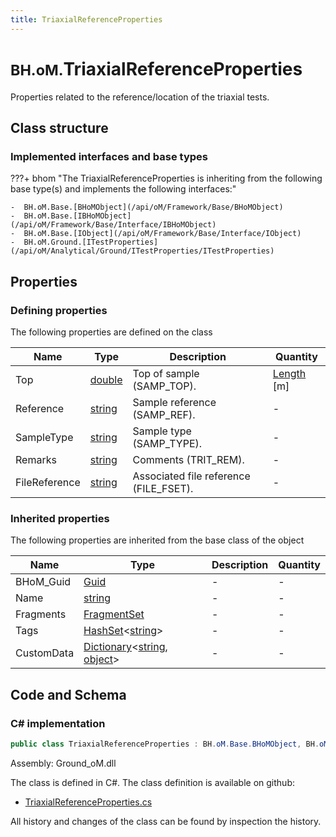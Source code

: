 ```yaml
---
title: TriaxialReferenceProperties
---
```


# <small>BH.oM.</small>**TriaxialReferenceProperties**

Properties related to the reference/location of the triaxial tests.

## Class structure

### Implemented interfaces and base types

???+ bhom "The TriaxialReferenceProperties is inheriting from the following base type(s) and implements the following interfaces:"

    -  BH.oM.Base.[BHoMObject](/api/oM/Framework/Base/BHoMObject)
    -  BH.oM.Base.[IBHoMObject](/api/oM/Framework/Base/Interface/IBHoMObject)
    -  BH.oM.Base.[IObject](/api/oM/Framework/Base/Interface/IObject)
    -  BH.oM.Ground.[ITestProperties](/api/oM/Analytical/Ground/ITestProperties/ITestProperties)


## Properties



### Defining properties

The following properties are defined on the class

| Name             | Type             | Description      | Quantity         |
|------------------|------------------|------------------|------------------|
| Top | [double](https://learn.microsoft.com/en-us/dotnet/api/System.Double?view=netstandard-2.0) | Top of sample (SAMP_TOP). | [Length](/api/oM/Dimensional/Quantities/Attributes/Length) [m] |
| Reference | [string](https://learn.microsoft.com/en-us/dotnet/api/System.String?view=netstandard-2.0) | Sample reference (SAMP_REF). | - |
| SampleType | [string](https://learn.microsoft.com/en-us/dotnet/api/System.String?view=netstandard-2.0) | Sample type (SAMP_TYPE). | - |
| Remarks | [string](https://learn.microsoft.com/en-us/dotnet/api/System.String?view=netstandard-2.0) | Comments (TRIT_REM). | - |
| FileReference | [string](https://learn.microsoft.com/en-us/dotnet/api/System.String?view=netstandard-2.0) | Associated file reference (FILE_FSET). | - |


### Inherited properties
The following properties are inherited from the base class of the object

| Name             | Type             | Description      | Quantity         |
|------------------|------------------|------------------|------------------|
| BHoM_Guid | [Guid](https://learn.microsoft.com/en-us/dotnet/api/System.Guid?view=netstandard-2.0) | - | - |
| Name | [string](https://learn.microsoft.com/en-us/dotnet/api/System.String?view=netstandard-2.0) | - | - |
| Fragments | [FragmentSet](/api/oM/Framework/Base/FragmentSet) | - | - |
| Tags | [HashSet](https://learn.microsoft.com/en-us/dotnet/api/System.Collections.Generic.HashSet-1?view=netstandard-2.0)&lt;[string](https://learn.microsoft.com/en-us/dotnet/api/System.String?view=netstandard-2.0)&gt; | - | - |
| CustomData | [Dictionary](https://learn.microsoft.com/en-us/dotnet/api/System.Collections.Generic.Dictionary-2?view=netstandard-2.0)&lt;[string](https://learn.microsoft.com/en-us/dotnet/api/System.String?view=netstandard-2.0), [object](https://learn.microsoft.com/en-us/dotnet/api/System.Object?view=netstandard-2.0)&gt; | - | - |


## Code and Schema

### C# implementation

``` C# title="C#"
public class TriaxialReferenceProperties : BH.oM.Base.BHoMObject, BH.oM.Base.IBHoMObject, BH.oM.Base.IObject, BH.oM.Ground.ITestProperties
```

Assembly: Ground_oM.dll

The class is defined in C#. The class definition is available on github:

- [TriaxialReferenceProperties.cs](https://github.com/BHoM/BHoM/blob/develop/Ground_oM/ITestProperties\TriaxialReferenceProperties.cs)

All history and changes of the class can be found by inspection the history.

